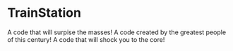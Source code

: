 TrainStation
============

A code that will surpise the masses!
A code created by the greatest people of this century!
A code that will shock you to the core!
